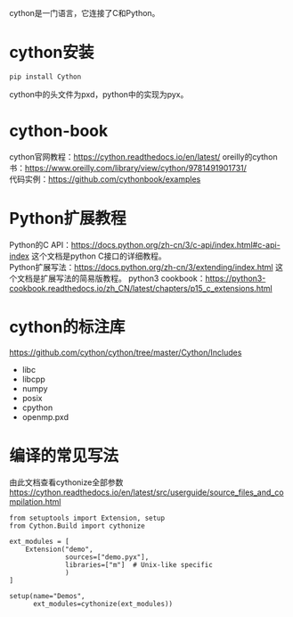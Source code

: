 cython是一门语言，它连接了C和Python。  

# cython安装
```plain
pip install Cython
```
cython中的头文件为pxd，python中的实现为pyx。

# cython-book
cython官网教程：https://cython.readthedocs.io/en/latest/
oreilly的cython书：https://www.oreilly.com/library/view/cython/9781491901731/  
代码实例：https://github.com/cythonbook/examples  


# Python扩展教程
Python的C API：https://docs.python.org/zh-cn/3/c-api/index.html#c-api-index  这个文档是python C接口的详细教程。  
Python扩展写法：https://docs.python.org/zh-cn/3/extending/index.html  这个文档是扩展写法的简易版教程。
python3 cookbook：https://python3-cookbook.readthedocs.io/zh_CN/latest/chapters/p15_c_extensions.html

# cython的标注库
https://github.com/cython/cython/tree/master/Cython/Includes
* libc
* libcpp
* numpy
* posix
* cpython
* openmp.pxd

# 编译的常见写法
由此文档查看cythonize全部参数
https://cython.readthedocs.io/en/latest/src/userguide/source_files_and_compilation.html
```plain
from setuptools import Extension, setup
from Cython.Build import cythonize

ext_modules = [
    Extension("demo",
              sources=["demo.pyx"],
              libraries=["m"]  # Unix-like specific
              )
]

setup(name="Demos",
      ext_modules=cythonize(ext_modules))
```